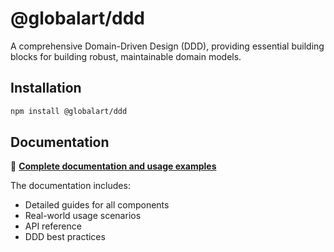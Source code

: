 # @globalart/ddd

A comprehensive Domain-Driven Design (DDD), providing essential building blocks for building robust, maintainable domain models.

## Installation

```bash
npm install @globalart/ddd
```

## Documentation

📖 **[Complete documentation and usage examples](https://globalart.js.org/packages/ddd)**

The documentation includes:
- Detailed guides for all components
- Real-world usage scenarios
- API reference
- DDD best practices

